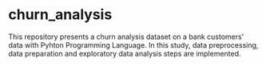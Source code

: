# churn_analysis
This repository presents a churn analysis dataset on a bank customers' data with Pyhton Programming Language. In this study, data preprocessing, data preparation and exploratory data analysis steps are implemented. 
